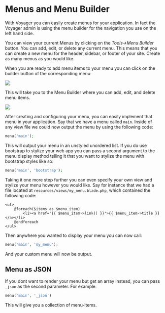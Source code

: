 # Menus and Menu Builder

With Voyager you can easily create menus for your application. In fact the Voyager admin is using the menu builder for the navigation you use on the left hand side.

You can view your current Menus by clicking on the _Tools-&gt;Menu Builder_ button. You can add, edit, or delete any current menu. This means that you can create a new menu for the header, sidebar, or footer of your site. Create as many menus as you would like.

When you are ready to add menu items to your menu you can click on the builder button of the corresponding menu:

![](../.gitbook/assets/menu_1.jpg)

This will take you to the Menu Builder where you can add, edit, and delete menu items.

![](../.gitbook/assets/menu_2%20%281%29.jpg)

After creating and configuring your menu, you can easily implement that menu in your application. Say that we have a menu called `main`. Inside of any view file we could now output the menu by using the following code:

```php
menu('main');
```

This will output your menu in an unstyled unordered list. If you do use bootstrap to stylize your web app you can pass a second argument to the menu display method telling it that you want to stylize the menu with bootstrap styles like so:

```php
menu('main', 'bootstrap');
```

Taking it one more step further you can even specify your own view and stylize your menu however you would like. Say for instance that we had a file located at `resources/views/my_menu.blade.php`, which contained the following code:

```markup
<ul>
    @foreach($items as $menu_item)
        <li><a href="{{ $menu_item->link() }}">{{ $menu_item->title }}</a></li>
    @endforeach
</ul>
```

Then anywhere you wanted to display your menu you can now call:

```php
menu('main', 'my_menu');
```

And your custom menu will now be output.

## Menu as JSON

If you dont want to render your menu but get an array instead, you can pass `_json` as the second parameter. For example:

```php
menu('main', '_json')
```

This will give you a collection of menu-items.
